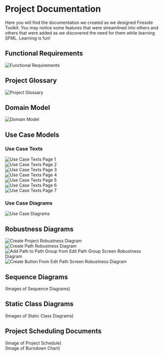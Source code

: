 # Project Documentation
Here you will find the documentation we created as we designed Fireside Toolkit. You may notice some 
features that were streamlined into others and others that were added as we discovered the need for
them while learning SFML. Learning is fun!

## Functional Requirements
![Functional Requirements](Requirements.PNG)

## Project Glossary
![Project Glossary](ProjectGlossary.PNG)

## Domain Model
![Domain Model](DomainModel.png)

## Use Case Models
### Use Case Texts
![Use Case Texts Page 1](UseCaseModelsPage1.PNG) <br>
![Use Case Texts Page 2](UseCaseModelsPage2.PNG) <br>
![Use Case Texts Page 3](UseCaseModelsPage3.PNG) <br>
![Use Case Texts Page 4](UseCaseModelsPage4.PNG) <br>
![Use Case Texts Page 5](UseCaseModelsPage5.PNG) <br>
![Use Case Texts Page 6](UseCaseModelsPage6.PNG) <br>
![Use Case Texts Page 7](UseCaseModelsPage7.PNG) <br>

### Use Case Diagrams
![Use Case Diagrams](UseCaseDiagrams.png)

## Robustness Diagrams
![Create Project Robustness Diagram](CreateProjectRobustness.PNG) <br>
![Create Path Robustness Diagram](CreatePathRobustness.PNG) <br>
![Add Path to Path Group from Edit Path Group Screen Robustness Diagram](AddPathGroupFromEditPathGroupScreen.PNG) <br>
![Create Button From Edit Path Screen Robustness Diagram](CreateButtonFromEditPathScreenRobustness.PNG) <br>

## Sequence Diagrams
(Images of Sequence Diagrams)

## Static Class Diagrams
(Images of Static Class Diagrams)

## Project Scheduling Documents
(Image of Project Schedule)<br>
(Image of Burndown Chart)
